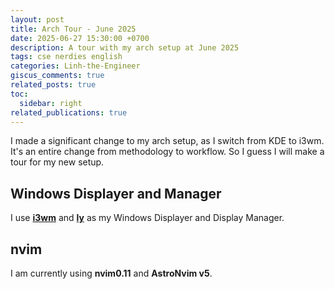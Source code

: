 ```yaml
---
layout: post
title: Arch Tour - June 2025
date: 2025-06-27 15:30:00 +0700
description: A tour with my arch setup at June 2025
tags: cse nerdies english
categories: Linh-the-Engineer
giscus_comments: true
related_posts: true
toc:
  sidebar: right
related_publications: true
---
```


I made a significant change to my arch setup, as I switch from KDE to i3wm. It's an entire change from methodology to workflow. So I guess I will make a tour for my new setup.

## Windows Displayer and Manager

I use [**i3wm**](https://i3wm.org/) and [**ly**]() as my Windows Displayer and Display Manager.





## nvim

I am currently using **nvim0.11** and **AstroNvim v5**.
